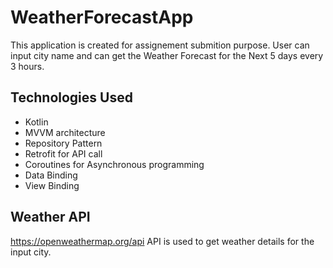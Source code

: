 # WeatherForecastApp
This application is created for assignement submition purpose. User can input city name and can get the Weather Forecast for the Next 5 days every 3 hours.

## Technologies Used
- Kotlin
- MVVM architecture
- Repository Pattern
- Retrofit for API call
- Coroutines for Asynchronous programming
- Data Binding
- View Binding

## Weather API
https://openweathermap.org/api API is used to get weather details for the input city.
